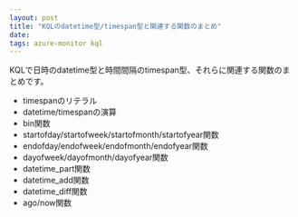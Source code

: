 ```yaml
---
layout: post
title: "KQLのdatetime型/timespan型と関連する関数のまとめ"
date: 
tags: azure-monitor kql
---
```


KQLで日時のdatetime型と時間間隔のtimespan型、それらに関連する関数のまとめです。

- timespanのリテラル
- datetime/timespanの演算
- bin関数
- startofday/startofweek/startofmonth/startofyear関数
- endofday/endofweek/endofmonth/endofyear関数
- dayofweek/dayofmonth/dayofyear関数
- datetime_part関数
- datetime_add関数
- datetime_diff関数
- ago/now関数

